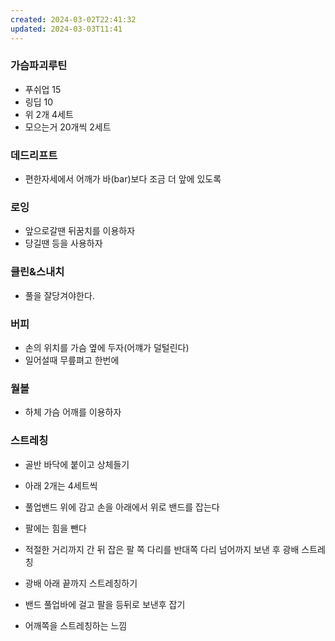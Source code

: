 ```yaml
---
created: 2024-03-02T22:41:32
updated: 2024-03-03T11:41
---
```

### 가슴파괴루틴
- 푸쉬업 15
- 링딥 10
- 위 2개 4세트
- 모으는거 20개씩 2세트

### 데드리프트
- 편한자세에서 어깨가 바(bar)보다 조금 더 앞에 있도록
### 로잉
- 앞으로갈땐 뒤꿈치를 이용하자
- 당길땐 등을 사용하자
### 클린&스내치
- 풀을 잘당겨야한다.
### 버피
- 손의 위치를 가슴 옆에 두자(어꺠가 덜털린다)
- 일어설때 무릎펴고 한번에
### 월볼
- 하체 가슴 어깨를 이용하자

### 스트레칭
- 골반 바닥에 붙이고 상체들기

- 아래 2개는 4세트씩
- 풀업밴드 위에 감고 손을 아래에서 위로 밴드를 잡는다
- 팔에는 힘을 뺀다
- 적절한 거리까지 간 뒤 잡은 팔 쪽 다리를 반대쪽 다리 넘어까지 보낸 후 광배 스트레칭
- 광배 아래 끝까지 스트레칭하기

- 밴드 풀업바에 걸고 팔을 등뒤로 보낸후 잡기
- 어깨쪽을 스트레칭하는 느낌